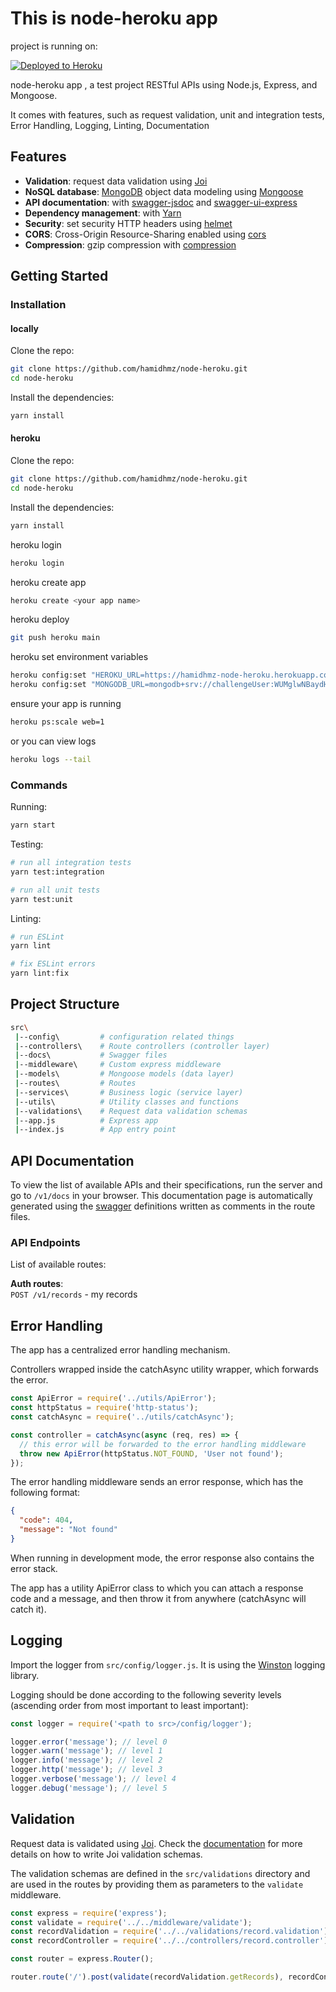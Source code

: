 # This is node-heroku app 

project is running on:

[![Deployed to Heroku](https://www.herokucdn.com/deploy/button.png)](https://hamidhmz-node-heroku.herokuapp.com/v1/docs)

node-heroku app , a test project RESTful APIs using Node.js, Express, and Mongoose.

It comes with features, such as request validation, unit and integration tests, Error Handling, Logging, Linting, Documentation

## Features

- **Validation**: request data validation using [Joi](https://github.com/hapijs/joi)
- **NoSQL database**: [MongoDB](https://www.mongodb.com) object data modeling using [Mongoose](https://mongoosejs.com)
- **API documentation**: with [swagger-jsdoc](https://github.com/Surnet/swagger-jsdoc) and [swagger-ui-express](https://github.com/scottie1984/swagger-ui-express)
- **Dependency management**: with [Yarn](https://yarnpkg.com)
- **Security**: set security HTTP headers using [helmet](https://helmetjs.github.io)
- **CORS**: Cross-Origin Resource-Sharing enabled using [cors](https://github.com/expressjs/cors)
- **Compression**: gzip compression with [compression](https://github.com/expressjs/compression)

## Getting Started

### Installation

#### locally

Clone the repo:

```bash
git clone https://github.com/hamidhmz/node-heroku.git
cd node-heroku
```

Install the dependencies:

```bash
yarn install
```

#### heroku

Clone the repo:

```bash
git clone https://github.com/hamidhmz/node-heroku.git
cd node-heroku
```

Install the dependencies:

```bash
yarn install
```

heroku login

```bash
heroku login
```

heroku create app

```bash
heroku create <your app name>
```

heroku deploy

```bash
git push heroku main
```

heroku set environment variables

```bash
heroku config:set "HEROKU_URL=https://hamidhmz-node-heroku.herokuapp.com/"
heroku config:set "MONGODB_URL=mongodb+srv://challengeUser:WUMglwNBaydH8Yvu@challenge-xzwqd.mongodb.net/getir-case-study?retryWrites=true"
```

ensure your app is running

```bash
heroku ps:scale web=1
```

or you can view logs

```bash
heroku logs --tail
```

### Commands

Running:

```bash
yarn start
```

Testing:

```bash
# run all integration tests
yarn test:integration

# run all unit tests
yarn test:unit

```

Linting:

```bash
# run ESLint
yarn lint

# fix ESLint errors
yarn lint:fix

```

## Project Structure

```bash
src\
 |--config\         # configuration related things
 |--controllers\    # Route controllers (controller layer)
 |--docs\           # Swagger files
 |--middleware\     # Custom express middleware
 |--models\         # Mongoose models (data layer)
 |--routes\         # Routes
 |--services\       # Business logic (service layer)
 |--utils\          # Utility classes and functions
 |--validations\    # Request data validation schemas
 |--app.js          # Express app
 |--index.js        # App entry point
```

## API Documentation

To view the list of available APIs and their specifications, run the server and go to `/v1/docs` in your browser. This documentation page is automatically generated using the [swagger](https://swagger.io/) definitions written as comments in the route files.

### API Endpoints

List of available routes:

**Auth routes**:\
`POST /v1/records` - my records

## Error Handling

The app has a centralized error handling mechanism.

Controllers wrapped inside the catchAsync utility wrapper, which forwards the error.

```javascript
const ApiError = require('../utils/ApiError');
const httpStatus = require('http-status');
const catchAsync = require('../utils/catchAsync');

const controller = catchAsync(async (req, res) => {
  // this error will be forwarded to the error handling middleware
  throw new ApiError(httpStatus.NOT_FOUND, 'User not found');
});
```

The error handling middleware sends an error response, which has the following format:

```json
{
  "code": 404,
  "message": "Not found"
}
```

When running in development mode, the error response also contains the error stack.

The app has a utility ApiError class to which you can attach a response code and a message, and then throw it from anywhere (catchAsync will catch it).

## Logging

Import the logger from `src/config/logger.js`. It is using the [Winston](https://github.com/winstonjs/winston) logging library.

Logging should be done according to the following severity levels (ascending order from most important to least important):

```javascript
const logger = require('<path to src>/config/logger');

logger.error('message'); // level 0
logger.warn('message'); // level 1
logger.info('message'); // level 2
logger.http('message'); // level 3
logger.verbose('message'); // level 4
logger.debug('message'); // level 5
```

## Validation

Request data is validated using [Joi](https://joi.dev/). Check the [documentation](https://joi.dev/api/) for more details on how to write Joi validation schemas.

The validation schemas are defined in the `src/validations` directory and are used in the routes by providing them as parameters to the `validate` middleware.

```javascript
const express = require('express');
const validate = require('../../middleware/validate');
const recordValidation = require('../../validations/record.validation');
const recordController = require('../../controllers/record.controller');

const router = express.Router();

router.route('/').post(validate(recordValidation.getRecords), recordController.getRecords);
```
